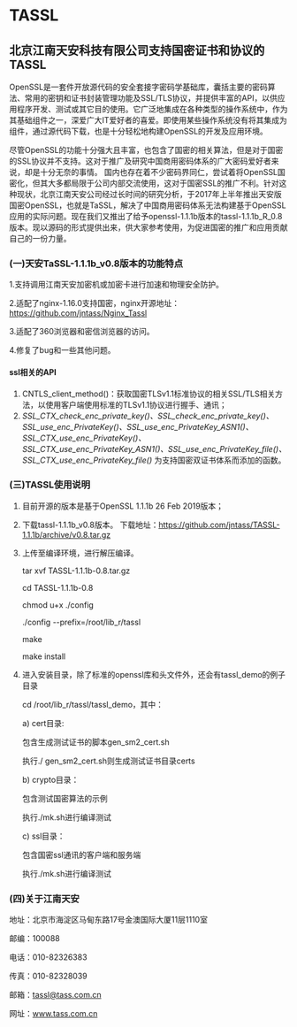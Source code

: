 # TASSL
## 北京江南天安科技有限公司支持国密证书和协议的TASSL

OpenSSL是一套件开放源代码的安全套接字密码学基础库，囊括主要的密码算法、常用的密钥和证书封装管理功能及SSL/TLS协议，并提供丰富的API，以供应用程序开发、测试或其它目的使用。它广泛地集成在各种类型的操作系统中，作为其基础组件之一，深爱广大IT爱好者的喜爱。即使用某些操作系统没有将其集成为组件，通过源代码下载，也是十分轻松地构建OpenSSL的开发及应用环境。
 
尽管OpenSSL的功能十分强大且丰富，也包含了国密的相关算法，但是对于国密的SSL协议并不支持。这对于推广及研究中国商用密码体系的广大密码爱好者来说，却是十分无奈的事情。
 国内也存在着不少密码界同仁，尝试着将OpenSSL国密化，但其大多都局限于公司内部交流使用，这对于国密SSL的推广不利。针对这种现状，北京江南天安公司经过长时间的研究分析，于2017年上半年推出天安版国密OpenSSL，也就是TaSSL，解决了中国商用密码体系无法构建基于OpenSSL应用的实际问题。现在我们又推出了给予openssl-1.1.1b版本的tassl-1.1.1b_R_0.8版本。现以源码的形式提供出来，供大家参考使用，为促进国密的推广和应用贡献自己的一份力量。

### (一)天安TaSSL-1.1.1b_v0.8版本的功能特点
1.支持调用江南天安加密机或加密卡进行加速和物理安全防护。

2.适配了nginx-1.16.0支持国密，nginx开源地址：https://github.com/jntass/Nginx_Tassl

3.适配了360浏览器和密信浏览器的访问。

4.修复了bug和一些其他问题。

#### ssl相关的API
1. CNTLS_client_method()：获取国密TLSv1.1标准协议的相关SSL/TLS相关方法，以使用客户端使用标准的TLSv1.1协议进行握手、通讯；
2. *SSL_CTX_check_enc_private_key()、SSL_check_enc_private_key()、SSL_use_enc_PrivateKey()、SSL_use_enc_PrivateKey_ASN1()、SSL_CTX_use_enc_PrivateKey()、SSL_CTX_use_enc_PrivateKey_ASN1()、SSL_use_enc_PrivateKey_file()、SSL_CTX_use_enc_PrivateKey_file()*
为支持国密双证书体系而添加的函数。

### (三)TASSL使用说明
1. 目前开源的版本是基于OpenSSL 1.1.1b  26 Feb 2019版本；

2.	下载tassl-1.1.1b_v0.8版本。
下载地址：https://github.com/jntass/TASSL-1.1.1b/archive/v0.8.tar.gz

3.	上传至编译环境，进行解压编译。

    tar xvf TASSL-1.1.1b-0.8.tar.gz

    cd TASSL-1.1.1b-0.8

    chmod u+x ./config

    ./config --prefix=/root/lib_r/tassl

    make

    make install

4.	进入安装目录，除了标准的openssl库和头文件外，还会有tassl_demo的例子目录

    cd /root/lib_r/tassl/tassl_demo，其中：

    a)	cert目录:

    包含生成测试证书的脚本gen_sm2_cert.sh

    执行./ gen_sm2_cert.sh则生成测试证书目录certs

    b)	crypto目录：

    包含测试国密算法的示例

    执行./mk.sh进行编译测试

    c)	ssl目录：

    包含国密ssl通讯的客户端和服务端

    执行./mk.sh进行编译测试


### (四)关于江南天安

地址：北京市海淀区马甸东路17号金澳国际大厦11层1110室

邮编：100088 

电话：010-82326383 

传真：010-82328039 

邮箱：tassl@tass.com.cn 

网址：www.tass.com.cn 
